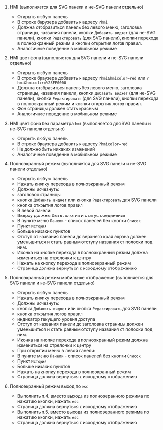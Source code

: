 1. HMI (выполняется для SVG панели и не-SVG панели отдельно)
    * Открыть любую панель
    * В строке барузера добавить к адресу `?hmi`
    * Должна отобразиться панель без левого меню, заголовка страницы, названия панели, кнопки `Добавить виджет` (для не-SVG панели), кнопки `Редактировать` (для SVG панели), кнопки перехода в полноэкранный режим и кнопки открытия логов правил.
    * Аналогичное поведение в мобильном режиме

2. HMI цвет фона (выполняется для SVG панели и не-SVG панели отдельно)
    * Открыть любую панель
    * В строке браузера добавить к адресу `?hmi&hmicolor=red` или `?hmi&hmicolor=%23FF0000`
    * Должна отобразиться панель без левого меню, заголовка страницы, названия панели, кнопки `Добавить виджет` (для не-SVG панели), кнопки `Редактировать` (для SVG панели), кнопки перехода в полноэкранный режим и кнопки открытия логов правил.
    * Фон страницы должен стать красным
    * Аналогичное поведение в мобильном режиме

3. HMI цвет фона без параметра `hmi` (выполняется для SVG панели и не-SVG панели отдельно)
    * Открыть любую панель
    * В строке браузера добавить к адресу `?hmicolor=red`
    * Не должно быть никаких изменений
    * Аналогичное поведение в мобильном режиме

4. Полноэкранный режим (выполняется для SVG панели и не-SVG панели отдельно)
    * Открыть любую панель
    * Нажать кнопку перехода в полноэкранный режим
    * Должны исчезнуть:
     - заголовок страницы
     - кнопка `Добавить виджет` или кнопка `Редактировать` для SVG панели
     - кнопка открытия логов правил
    * В левой панели:
     - Вверху должны быть логотип и статус соединения
     - В пункте меню `Панели` - список панелей без кнопки `Список`
     - Пункт `История`
     - Больше никаких пунктов
    * Отступ от названия панели до верхнего края экрана должен уменьшиться и стать равным отступу названия от полоски под ним.
    * Иконка на кнопке перехода в полноэкранный режим должна измениться на стрелочки к центру
    * Нажать на кнопку перехода в полноэкранный режим
    * Страница должна вернуться к исходному отображению

5. Полноэкранный режим мобильное отображение (выполняется для SVG панели и не-SVG панели отдельно)
    * Открыть любую панель
    * Нажать кнопку перехода в полноэкранный режим
    * Должны исчезнуть:
     - кнопка `Добавить виджет` или кнопка `Редактировать` для SVG панели
     - кнопка открытия логов правил
     - индикатор текущего уровня доступа
    * Отступ от названия панели до заголовка страницы должен уменьшиться и стать равным отступу названия от полоски под ним.
    * Иконка на кнопке перехода в полноэкранный режим должна измениться на стрелочки к центру
    * При открытии меню в левой панели:
     - В пункте меню `Панели` - список панелей без кнопки `Список`
     - Пункт `История`
     - Больше никаких пунктов
    * Нажать на кнопку перехода в полноэкранный режим
    * Страница должна вернуться к исходному отображению

6. Полноэкранный режим выход по `esc`
    * Выполнить п.4. вместо выхода из полноэеранного режима по нажатию кнопки, нажать `esc`
    * Страница должна вернуться к исходному отображению
    * Выполнить п.5. вместо выхода из полноэеранного режима по нажатию кнопки, нажать `esc`
    * Страница должна вернуться к исходному отображению
